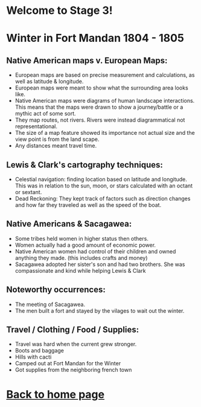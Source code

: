 
# Welcome to Stage 3!


# Winter in Fort Mandan 1804 - 1805
## Native American maps v. European Maps:
- European maps are based on precise measurement and calculations, as well as latitude & longitude. 
- European maps were meant to show what the surrounding area looks like. 
- Native American maps were diagrams of human landscape interactions. This means that the maps were drawn to show a journey/battle or a mythic act of some sort. 
- They map routes, not rivers. Rivers were instead diagrammatical not representational.
- The size of a map feature showed its importance not actual size and the view point is from the land scape. 
- Any distances meant travel time.
## Lewis & Clark's cartography techniques:
- Celestial navigation: finding location based on latitude and longitude. This was in relation to the sun, moon, or stars calculated with an octant or sextant.
- Dead Reckoning: They kept track of factors such as direction changes and how far they traveled as well as the speed of the boat.
## Native Americans & Sacagawea:
- Some tribes held women in higher status then others.
- Women actually had a good amount of economic power.
- Native American women had control of their children and owned anything they made. (this includes crafts and money)
- Sacagawea adopted her sister's son and had two brothers. She was compassionate and kind while helping Lewis & Clark
## Noteworthy occurrences:
- The meeting of Sacagawea.
- The men built a fort and stayed by the vilages to wait out the winter.
## Travel / Clothing / Food / Supplies:
- Travel was hard when the current grew stronger.
- Boots and baggage
- Hills with cacti
- Camped out at Fort Mandan for the Winter
- Got supplies from the neighboring french town




# [Back to home page](README.md)
